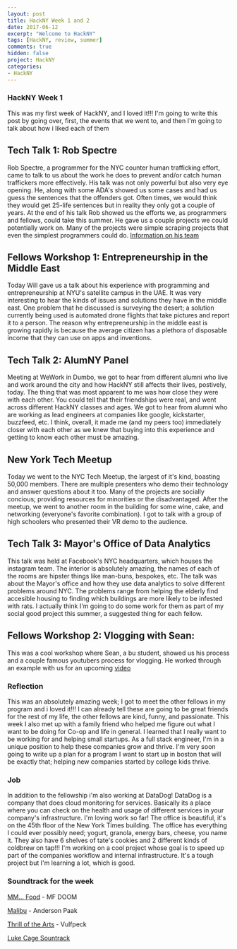 ```yaml
---
layout: post
title: HackNY Week 1 and 2
date: 2017-06-12
excerpt: "Welcome to HackNY"
tags: [HackNY, review, summer]
comments: true
hidden: false
project: HackNY
categories:
- HackNY
---
```


### HackNY Week 1

This was my first week of HackNY, and I loved it!!! I'm going to write this post by going over, first, the events that we went to, and then I'm going to talk about how i liked each of them

## Tech Talk 1: Rob Spectre

Rob Spectre, a programmer for the NYC counter human trafficking effort, came to talk to us about the work he does to prevent and/or catch human traffickers more effectively. His talk was not only powerful but also very eye opening. He, along with some ADA's showed us some cases and had us guess the sentences that the offenders got. Often times, we would think they would get 25-life sentences but in reality they only got a couple of years. At the end of his talk Rob showed us the efforts we, as programmers and fellows, could take this summer. He gave us a couple projects we could potentially work on. Many of the projects were simple scraping projects that even the simplest programmers could do. [Information on his team](http://manhattanda.org/dany-academy)

## Fellows Workshop 1: Entrepreneurship in the Middle East

Today Will gave us a talk about his experience with programming and entrepreneurship at NYU's satellite campus in the UAE. It was very interesting to hear the kinds of issues and solutions they have in the middle east. One problem that he discussed is surveying the desert; a solution currently being used is automated drone flights that take pictures and report it to a person. The reason why entrepreneurship in the middle east is growing rapidly is because the average citizen has a plethora of disposable income that they can use on apps and inventions. 

## Tech Talk 2: AlumNY Panel

Meeting at WeWork in Dumbo, we got to hear from different alumni who live and work around the city and how HackNY still affects their lives, postively, today. The thing that was most apparent to me was how close they were with each other. You could tell that their friendships were real, and went across different HackNY classes and ages. We got to hear from alumni who are working as lead engineers at companies like google, kickstarter, buzzfeed, etc. I think, overall, it made me (and my peers too) immediately closer with each other as we knew that buying into this experience and getting to know each other must be amazing. 

## New York Tech Meetup

Today we went to the NYC Tech Meetup, the largest of it's kind, boasting 50,000 members. There are multiple presenters who demo their technology and answer questions about it too. Many of the projects are socially concious; providing resources for minorities or the disadvantaged. After the meetup, we went to another room in the building for some wine, cake, and networking (everyone's favorite combination). I got to talk with a group of high schoolers who presented their VR demo to the audience. 

## Tech Talk 3: Mayor's Office of Data Analytics

This talk was held at Facebook's NYC headquarters, which houses the instagram team. The interior is absolutely amazing, the names of each of the rooms are hipster things like man-buns, bespokes, etc. The talk was about the Mayor's office and how they use data analytics to solve different problems around NYC. The problems range from helping the elderly find accesible housing to finding which buildings are more likely to be infested with rats. I actually think I'm going to do some work for them as part of my social good project this summer, a suggested thing for each fellow. 

## Fellows Workshop 2: Vlogging with Sean:

This was a cool workshop where Sean, a bu student, showed us his process and a couple famous youtubers process for vlogging. He worked through an example with us for an upcoming [video](https://www.youtube.com/watch?v=urxfUfleocI)

### Reflection

This was an absolutely amazing week; I got to meet the other fellows in my program and i loved it!!! I can already tell these are going to be great friends for the rest of my life, the other fellows are kind, funny, and passionate. This week I also met up with a family friend who helped me figure out what I want to be doing for Co-op and life in general. I learned that I really want to be working for and helping small startups. As a full stack engineer, I'm in a unique position to help these companies grow and thrive. I'm very soon going to write up a plan for a program I want to start up in boston that will be exactly that; helping new companies started by college kids thrive. 


### Job

In addition to the fellowship i'm also working at DataDog! DataDog is a company that does cloud monitoring for services. Basically its a place where you can check on the health and usage of different services in your company's infrastructure. I'm loving work so far! The office is beautiful, it's on the 45th floor of the New York Times building. The office has everything I could ever possibly need; yogurt, granola, energy bars, cheese, you name it. They also have 6 shelves of tate's cookies and 2 different kinds of coldbrew on tap!!! I'm working on a cool project whose goal is to speed up part of the companies workflow and internal infrastructure. It's a tough project but I'm learning a lot, which is good. 

### Soundtrack for the week


[MM... Food](https://www.youtube.com/watch?v=xOYkjt9F81c) - MF DOOM

[Malibu](https://www.youtube.com/watch?v=IROfKBoVtTg) - Anderson Paak

[Thrill of the Arts](https://www.youtube.com/watch?v=wJIFJ-L-Lw8) - Vulfpeck

[Luke Cage Sountrack](https://open.spotify.com/user/g0u1d1e1/playlist/6CdBcKJ5vXXkWJfmC45kqB)
